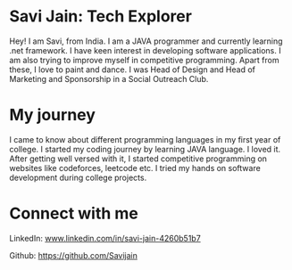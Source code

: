 # Savi Jain: Tech Explorer

Hey! I am Savi, from India. I am a JAVA programmer and currently learning .net framework. I have keen interest in developing software applications. I am also trying to improve myself in competitive programming. Apart from these, I love to paint and dance.
I was Head of Design and Head of Marketing and Sponsorship in a Social Outreach Club.

# My journey

I came to know about different programming languages in my first year of college. I started my coding journey by learning JAVA language. I loved it. After getting well versed with it, I started competitive programming on websites like codeforces, leetcode etc.
I tried my hands on software development during college projects.

# Connect with me
LinkedIn: www.linkedin.com/in/savi-jain-4260b51b7

Github: https://github.com/Savijain

